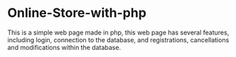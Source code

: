 # Online-Store-with-php
This is a simple web page made in php, this web page has several features, including login, connection to the database, and registrations, cancellations and modifications within the database.
